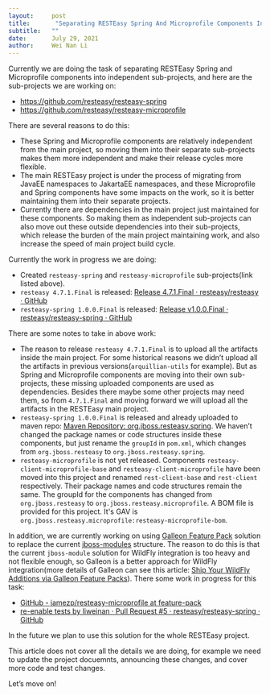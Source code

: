 ```yaml
---
layout:     post
title:       "Separating RESTEasy Spring And Microprofile Components Into Independent Subprojects."
subtitle:   ""
date:       July 29, 2021
author:     Wei Nan Li
---
```


Currently we are doing the task of separating RESTEasy Spring and Microprofile components into independent sub-projects, and here are the sub-projects we are working on:

- https://github.com/resteasy/resteasy-spring
- https://github.com/resteasy/resteasy-microprofile

There are several reasons to do this:

- These Spring and Microprofile components are relatively independent from the main project, so moving them into their separate sub-projects makes them more independent and make their release cycles more flexible.
- The main RESTEasy project is under the process of migrating from JavaEE namespaces to JakartaEE namespaces, and these Microprofile and Spring components have some impacts on the work, so it is better maintaining them into their separate projects.
- Currently there are dependencies in the main project just maintained for these components. So making them as independent sub-projects can also move out these outside dependencies into their sub-projects, which release the burden of the main project maintaining work, and also increase the speed of main project build cycle.

Currently the work in progress we are doing:

- Created `resteasy-spring` and `resteasy-microprofile` sub-projects(link listed above).
- `resteasy 4.7.1.Final` is released: [Release 4.7.1.Final · resteasy/resteasy · GitHub](https://github.com/resteasy/resteasy/releases/tag/4.7.1.Final)
- `resteasy-spring 1.0.0.Final` is released: [Release v1.0.0.Final · resteasy/resteasy-spring · GitHub](https://github.com/resteasy/resteasy-spring/releases/tag/1.0.0.Final)

There are some notes to take in above work:

* The reason to release `resteasy 4.7.1.Final` is to upload all the artifacts inside the main project. For some historical reasons we didn’t upload all the artifacts in previous versions(`arquillian-utils` for example). But as Spring and Microprofile components are moving into their own sub-projects, these missing uploaded components are used as dependencies. Besides there maybe some other projects may need them, so from `4.7.1.Final` and moving forward we will upload all the artifacts in the RESTEasy main project.
* `resteasy-spring 1.0.0.Final` is released and already uploaded to maven repo: [Maven Repository: org.jboss.resteasy.spring](https://mvnrepository.com/artifact/org.jboss.resteasy.spring). We haven’t changed the package names or code structures inside these components, but just rename the `groupId` in `pom.xml`, which changes from `org.jboss.resteasy` to `org.jboss.resteasy.spring`.
* `resteasy-microprofile` is not yet released. Components `resteasy-client-microprofile-base`
and `resteasy-client-microprofile` have been moved into this project and renamed `rest-client-base`
and `rest-client` respectively. Their package names and code structures remain the same.
The groupId for the components has changed from `org.jboss.resteasy` to `org.jboss.resteasy.microprofile`.
A BOM file is provided for this project. It's GAV is `org.jboss.resteasy.microprofile:resteasy-microprofile-bom`.


In addition, we are currently working on using [Galleon Feature Pack](https://docs.wildfly.org/galleon/) solution to replace the current [jboss-modules](https://github.com/resteasy/resteasy/tree/main/jboss-modules) structure. The reason to do this is that the current `jboss-module`  solution for WildFly integration is too heavy and not flexible enough, so Galleon is a better approach for WildFly integration(more details of Galleon can see this article:  [Ship Your WildFly Additions via Galleon Feature Packs](https://www.wildfly.org/news/2019/12/17/Ship-your-WildFly-additions-via-Galleon-feature-packs/)). There some work in progress for this task:

- [GitHub - jamezp/resteasy-microprofile at feature-pack](https://github.com/jamezp/resteasy-microprofile/tree/feature-pack)
- [re-enable tests by liweinan · Pull Request #5 · resteasy/resteasy-spring · GitHub](https://github.com/resteasy/resteasy-spring/pull/5)

In the future we plan to use this solution for the whole RESTEasy project.

This article does not cover all the details we are doing, for example we need to update the project docuemnts, announcing these changes, and cover more code and test changes.

Let’s move on!
